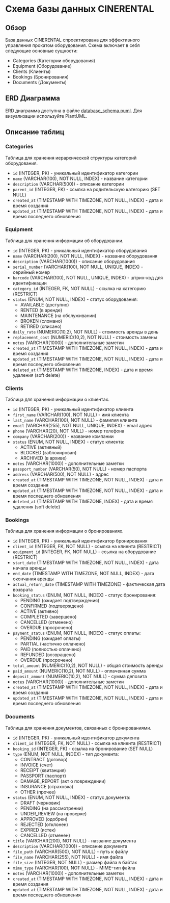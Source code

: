 # Схема базы данных CINERENTAL

## Обзор
База данных CINERENTAL спроектирована для эффективного управления прокатом оборудования. Схема включает в себя следующие основные сущности:
- Categories (Категории оборудования)
- Equipment (Оборудование)
- Clients (Клиенты)
- Bookings (Бронирования)
- Documents (Документы)

## ERD Диаграмма
ERD диаграмма доступна в файле [database_schema.puml](database_schema.puml). Для визуализации используйте PlantUML.

## Описание таблиц

### Categories
Таблица для хранения иерархической структуры категорий оборудования.
- `id` (INTEGER, PK) - уникальный идентификатор категории
- `name` (VARCHAR(100), NOT NULL, INDEX) - название категории
- `description` (VARCHAR(500)) - описание категории
- `parent_id` (INTEGER, FK) - ссылка на родительскую категорию (SET NULL)
- `created_at` (TIMESTAMP WITH TIMEZONE, NOT NULL, INDEX) - дата и время создания
- `updated_at` (TIMESTAMP WITH TIMEZONE, NOT NULL, INDEX) - дата и время последнего обновления

### Equipment
Таблица для хранения информации об оборудовании.
- `id` (INTEGER, PK) - уникальный идентификатор оборудования
- `name` (VARCHAR(200), NOT NULL, INDEX) - название оборудования
- `description` (VARCHAR(1000)) - описание оборудования
- `serial_number` (VARCHAR(100), NOT NULL, UNIQUE, INDEX) - серийный номер
- `barcode` (VARCHAR(100), NOT NULL, UNIQUE, INDEX) - штрих-код для идентификации
- `category_id` (INTEGER, FK, NOT NULL) - ссылка на категорию (RESTRICT)
- `status` (ENUM, NOT NULL, INDEX) - статус оборудования:
  - AVAILABLE (доступно)
  - RENTED (в аренде)
  - MAINTENANCE (на обслуживании)
  - BROKEN (сломано)
  - RETIRED (списано)
- `daily_rate` (NUMERIC(10,2), NOT NULL) - стоимость аренды в день
- `replacement_cost` (NUMERIC(10,2), NOT NULL) - стоимость замены
- `notes` (VARCHAR(1000)) - дополнительные заметки
- `created_at` (TIMESTAMP WITH TIMEZONE, NOT NULL, INDEX) - дата и время создания
- `updated_at` (TIMESTAMP WITH TIMEZONE, NOT NULL, INDEX) - дата и время последнего обновления
- `deleted_at` (TIMESTAMP WITH TIMEZONE, INDEX) - дата и время удаления (soft delete)

### Clients
Таблица для хранения информации о клиентах.
- `id` (INTEGER, PK) - уникальный идентификатор клиента
- `first_name` (VARCHAR(100), NOT NULL) - имя клиента
- `last_name` (VARCHAR(100), NOT NULL) - фамилия клиента
- `email` (VARCHAR(255), NOT NULL, UNIQUE, INDEX) - email адрес
- `phone` (VARCHAR(20), NOT NULL) - номер телефона
- `company` (VARCHAR(200)) - название компании
- `status` (ENUM, NOT NULL, INDEX) - статус клиента:
  - ACTIVE (активный)
  - BLOCKED (заблокирован)
  - ARCHIVED (в архиве)
- `notes` (VARCHAR(1000)) - дополнительные заметки
- `passport_number` (VARCHAR(50), NOT NULL) - номер паспорта
- `address` (VARCHAR(500), NOT NULL) - адрес
- `created_at` (TIMESTAMP WITH TIMEZONE, NOT NULL, INDEX) - дата и время создания
- `updated_at` (TIMESTAMP WITH TIMEZONE, NOT NULL, INDEX) - дата и время последнего обновления
- `deleted_at` (TIMESTAMP WITH TIMEZONE, INDEX) - дата и время удаления (soft delete)

### Bookings
Таблица для хранения информации о бронированиях.
- `id` (INTEGER, PK) - уникальный идентификатор бронирования
- `client_id` (INTEGER, FK, NOT NULL) - ссылка на клиента (RESTRICT)
- `equipment_id` (INTEGER, FK, NOT NULL) - ссылка на оборудование (RESTRICT)
- `start_date` (TIMESTAMP WITH TIMEZONE, NOT NULL, INDEX) - дата начала аренды
- `end_date` (TIMESTAMP WITH TIMEZONE, NOT NULL, INDEX) - дата окончания аренды
- `actual_return_date` (TIMESTAMP WITH TIMEZONE) - фактическая дата возврата
- `booking_status` (ENUM, NOT NULL, INDEX) - статус бронирования:
  - PENDING (ожидает подтверждения)
  - CONFIRMED (подтверждено)
  - ACTIVE (активно)
  - COMPLETED (завершено)
  - CANCELLED (отменено)
  - OVERDUE (просрочено)
- `payment_status` (ENUM, NOT NULL, INDEX) - статус оплаты:
  - PENDING (ожидает оплаты)
  - PARTIAL (частично оплачено)
  - PAID (полностью оплачено)
  - REFUNDED (возвращено)
  - OVERDUE (просрочено)
- `total_amount` (NUMERIC(10,2), NOT NULL) - общая стоимость аренды
- `paid_amount` (NUMERIC(10,2), NOT NULL) - оплаченная сумма
- `deposit_amount` (NUMERIC(10,2), NOT NULL) - сумма депозита
- `notes` (VARCHAR(1000)) - дополнительные заметки
- `created_at` (TIMESTAMP WITH TIMEZONE, NOT NULL, INDEX) - дата и время создания
- `updated_at` (TIMESTAMP WITH TIMEZONE, NOT NULL, INDEX) - дата и время последнего обновления

### Documents
Таблица для хранения документов, связанных с бронированиями.
- `id` (INTEGER, PK) - уникальный идентификатор документа
- `client_id` (INTEGER, FK, NOT NULL) - ссылка на клиента (RESTRICT)
- `booking_id` (INTEGER, FK) - ссылка на бронирование (SET NULL)
- `type` (ENUM, NOT NULL, INDEX) - тип документа:
  - CONTRACT (договор)
  - INVOICE (счет)
  - RECEIPT (квитанция)
  - PASSPORT (паспорт)
  - DAMAGE_REPORT (акт о повреждении)
  - INSURANCE (страховка)
  - OTHER (прочее)
- `status` (ENUM, NOT NULL, INDEX) - статус документа:
  - DRAFT (черновик)
  - PENDING (на рассмотрении)
  - UNDER_REVIEW (на проверке)
  - APPROVED (одобрен)
  - REJECTED (отклонен)
  - EXPIRED (истек)
  - CANCELLED (отменен)
- `title` (VARCHAR(200), NOT NULL) - название документа
- `description` (VARCHAR(1000)) - описание документа
- `file_path` (VARCHAR(500), NOT NULL) - путь к файлу
- `file_name` (VARCHAR(255), NOT NULL) - имя файла
- `file_size` (INTEGER, NOT NULL) - размер файла в байтах
- `mime_type` (VARCHAR(100), NOT NULL) - MIME-тип файла
- `notes` (VARCHAR(1000)) - дополнительные заметки
- `created_at` (TIMESTAMP WITH TIMEZONE, NOT NULL, INDEX) - дата и время создания
- `updated_at` (TIMESTAMP WITH TIMEZONE, NOT NULL, INDEX) - дата и время последнего обновления
